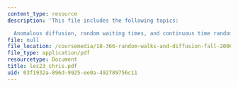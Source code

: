 ```yaml
---
content_type: resource
description: 'This file includes the following topics:

  Anomalous diffusion, random waiting times, and continuous time random walk.'
file: null
file_location: /coursemedia/18-366-random-walks-and-diffusion-fall-2006/03f1932a896d9925ee0a492789756c11_lec23_chris.pdf
file_type: application/pdf
resourcetype: Document
title: lec23_chris.pdf
uid: 03f1932a-896d-9925-ee0a-492789756c11
---
```

